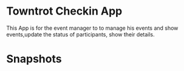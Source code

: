 # Towntrot Checkin App
This App is for the event manager to to manage his events and show events,update the status of participants, show their details.
# Snapshots
